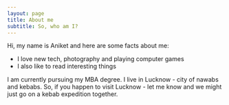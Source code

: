 ```yaml
---
layout: page
title: About me
subtitle: So, who am I?
---
```


Hi, my name is Aniket and here are some facts about me:

- I love new tech, photography and playing computer games
- I also like to read interesting things

I am currently pursuing my MBA degree. I live in Lucknow - city of nawabs and kebabs. So, if you happen to visit Lucknow - let me know and we might just go on a kebab expedition together.

